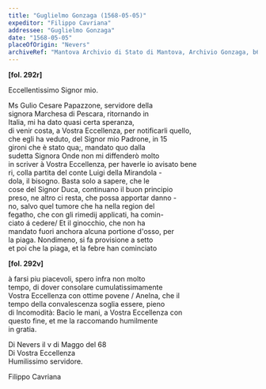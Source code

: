 ```yaml
---
title: "Guglielmo Gonzaga (1568-05-05)"
expeditor: "Filippo Cavriana"
addressee: "Guglielmo Gonzaga"
date: "1568-05-05"
placeOfOrigin: "Nevers"
archiveRef: "Mantova Archivio di Stato di Mantova, Archivio Gonzaga, b654, fols. 292r-292v"
---
```



**[fol. 292r]**

Eccellentissimo Signor  mio.

  
Ms Gulio Cesare Papazzone, servidore della   
signora Marchesa di Pescara, ritornando in   
Italia, mi ha dato quasi certa speranza,   
di venir costa, a Vostra Eccellenza, per notificarli quello,   
che egli ha veduto, del Signor  mio Padrone, in 15   
gironi che è stato qua;, mandato <span class="unclear">quo</span> dalla   
sudetta Signora  Onde non mi diffenderò molto   
in scriver à Vostra Eccellenza, per haverle io avisato bene   
ri, colla partita del conte Luigi della Mirandola -  
dola, il bisogno. Basta solo a sapere, che le   
cose del Signor  Duca, continuano il buon principio   
preso, ne altro ci resta, che possa apportar danno -  
no, salvo quel tumore che ha nella region del   
fegatho, che con gli rimedij applicati, ha comin-  
ciato á cedere/ Et il ginocchio, che non ha   
mandato fuori anchora alcuna portione d'osso, per   
la piaga. Nondimeno, si fa provisione a <span class="unclear">setto</span>  
et poi che la piaga, et la febre han cominciato


**[fol. 292v]**

à farsi piu piacevoli, spero infra non  molto   
tempo, di dover consolare cumulatissimamente   
Vostra Eccellenza  con ottime povene / <span class="unclear">Anelna</span>, che il   
tempo della convalescenza  soglia essere, pieno   
di Incomodità: Bacio le mani, a Vostra Eccellenza  con   
questo fine, et me la raccomando humilmente   
in gratia.

Di Nevers il v di Maggo del 68  
Di Vostra Eccellenza   
Humilissimo  servidore.
                      
Filippo Cavriana

